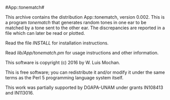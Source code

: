 #App::tonematch#

This archive contains the distribution App::tonematch,
version 0.002.
This is a program *tonematch* that generates random tones in one
ear to be matched by a tone sent to the other ear. The discrepancies
are reported in a file which can later be read or plotted.

Read the file *INSTALL* for installation instructions.

Read *lib/App/tonematch.pm* for usage instructions and other information.

This software is copyright (c) 2016 by W. Luis Mochan.

This is free software; you can redistribute it and/or modify it under
the same terms as the Perl 5 programming language system itself.

This work was partially supported by DGAPA-UNAM under grants IN108413
and IN113016.

